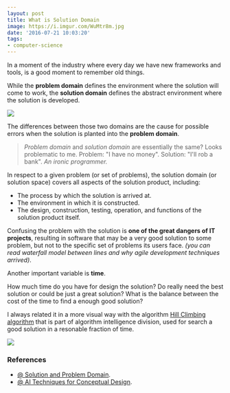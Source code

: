 ```yaml
---
layout: post
title: What is Solution Domain
image: https://i.imgur.com/WuMtr8m.jpg
date: '2016-07-21 10:03:20'
tags:
- computer-science
---
```


In a moment of the industry where every day we have new frameworks and tools, is a good moment to remember old things.

While the **problem domain** defines the environment where the solution will come to work, the **solution domain** defines the abstract environment where the solution is developed. 

![](https://i.imgur.com/3HGJ4CP.gif)

The differences between those two domains are the cause for possible errors when the solution is planted into the **problem domain**.

> *Problem domain* and *solution domain* are essentially the same? Looks problematic to me. Problem: "I have no money". Solution: "I'll rob a bank". <cite>An ironic programmer.</cite>

In respect to a given problem (or set of problems), the solution domain (or solution space) covers all aspects of the solution product, including:

* The process by which the solution is arrived at.
* The environment in which it is constructed.
* The design, construction, testing, operation, and functions of the solution product itself.

Confusing the problem with the solution is **one of the great dangers of IT projects**, resulting in software that may be a very good solution to some problem, but not to the specific set of problems its users face. *(you can read waterfall model between lines and why agile development techniques arrived)*.

Another important variable is **time**. 

How much time do you have for design the solution? 
Do really need the best solution or could be just a great solution? 
What is the balance between the cost of the time to find a enough good solution?

I always related it in a more visual way with the algorithm [Hill Climbing algorithm](https://en.wikipedia.org/wiki/Hill_climbing) that is part of algorithm intelligence division, used for search a good solution in a resonable fraction of time.

![](https://i.imgur.com/31I2oPb.png)

### References

- [@ Solution and Problem Domain](http://c2.com/cgi/wiki?SolutionDomain).
- [@ AI Techniques for Conceptual Design](https://graphics.tudelft.nl/~fwj/CD-web.htm).
